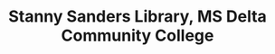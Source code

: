 ---
layout: repo
title: "Stanny Sanders Library, MS Delta Community College"
id: 23572
permalink: repos/23572/
---